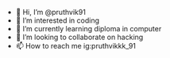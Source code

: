 - 👋 Hi, I’m @pruthvik91
- 👀 I’m interested in coding 
- 🌱 I’m currently learning diploma in computer
- 💞️ I’m looking to collaborate on hacking
- 📫 How to reach me ig:pruthvikkk_91

<!---
pruthvik91/pruthvik91 is a ✨ special ✨ repository because its `README.md` (this file) appears on your GitHub profile.
You can click the Preview link to take a look at your changes.
--->
